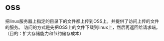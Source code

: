 # oss
把linux服务器上指定的目录下的文件都上传到OSS上，并提供了访问上传的文件的服务。
访问的方式是先把OSS上的文件下载到linux上，然后再返回给请求端。（目的：扩大存储能力和节约储存成本）
